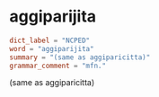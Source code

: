 # aggiparijita

``` toml
dict_label = "NCPED"
word = "aggiparijita"
summary = "(same as aggiparicitta)"
grammar_comment = "mfn."
```

(same as aggiparicitta)

